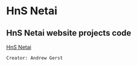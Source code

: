 HnS Netai
========  

HnS Netai website projects code
-------------------------------
[HnS Netai](http://hns.netai.net/) 

`Creator: Andrew Gerst`